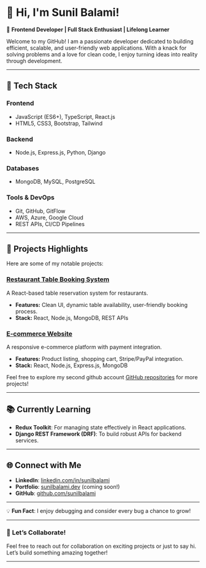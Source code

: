 
# 👋 Hi, I'm Sunil Balami!  

🚀 **Frontend Developer | Full Stack Enthusiast | Lifelong Learner**  

Welcome to my GitHub! I am a passionate developer dedicated to building efficient, scalable, and user-friendly web applications. With a knack for solving problems and a love for clean code, I enjoy turning ideas into reality through development.  

---

## 🔧 **Tech Stack**

### **Frontend**
- JavaScript (ES6+), TypeScript, React.js  
- HTML5, CSS3, Bootstrap, Tailwind  

### **Backend**
- Node.js, Express.js, Python, Django  

### **Databases**
- MongoDB, MySQL, PostgreSQL  

### **Tools & DevOps**
- Git, GitHub, GitFlow  
- AWS, Azure, Google Cloud  
- REST APIs, CI/CD Pipelines  

---

## 🌟 **Projects Highlights**
Here are some of my notable projects:

### [Restaurant Table Booking System](https://github.com/sunilbalami/restaurant-booking-system)
A React-based table reservation system for restaurants.
- **Features:** Clean UI, dynamic table availability, user-friendly booking process.
- **Stack:** React, Node.js, MongoDB, REST APIs  

### [E-commerce Website](https://github.com/sunilbalami/ecommerce-website)
A responsive e-commerce platform with payment integration.
- **Features:** Product listing, shopping cart, Stripe/PayPal integration.
- **Stack:** React, Node.js, Express.js, MongoDB  

Feel free to explore my second github account [GitHub repositories](https://github.com/sunilbalami) for more projects!

---

## 📚 **Currently Learning**
- **Redux Toolkit**: For managing state effectively in React applications.  
- **Django REST Framework (DRF)**: To build robust APIs for backend services.  

---

## 🌐 **Connect with Me**
- **LinkedIn**: [linkedin.com/in/sunilbalami](https://www.linkedin.com/in/sunilbalami/)  
- **Portfolio**: [sunilbalami.dev](#) (coming soon!)  
- **GitHub**: [github.com/sunilbalami](https://github.com/sunilbalami)  

---

💡 **Fun Fact**: I enjoy debugging and consider every bug a chance to grow!  

---

### 💬 **Let’s Collaborate!**
Feel free to reach out for collaboration on exciting projects or just to say hi. Let’s build something amazing together!

---



